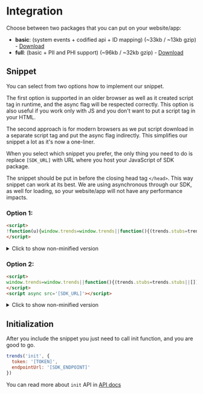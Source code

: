 # Integration

Choose between two packages that you can put on your website/app:
- **basic**: (system events + codified api + ID mapping) (~33kb / ~13kb gzip) - [Download](https://assets.blotout.io/latest/sdk/index.js)
- **full**: (basic + PII and PHI support) (~96kb / ~32kb gzip) - [Download](https://assets.blotout.io/latest/sdk/index-full.js)

## Snippet

You can select from two options how to implement our snippet. 

The first option is supported in an older browser as well as it created script tag in runtime, and the async flag will be respected correctly. This option is also useful if you work only with JS and you don't want to put a script tag in your HTML.

The second approach is for modern browsers as we put script download in a separate script tag and put the async flag indirectly. This simplifies our snippet a lot as it's now a one-liner.

When you select which snippet you prefer, the only thing you need to do is replace `[SDK_URL]` with URL where you host your JavaScript of SDK package.

The snippet should be put in before the closing head tag `</head>`. This way snippet can work at its best. We are using asynchronous through our SDK, as well for loading, so your website/app will not have any performance impacts. 

### Option 1:
```html
<script>
!function(u){window.trends=window.trends||function(){(trends.stubs=trends.stubs||[]).push(arguments)};const t=document.createElement("script");t.type="text/javascript",t.src=u,t.async=!0;const e=document.getElementsByTagName("script")[0];e.parentNode.insertBefore(t,e)}("[SDK_URL]");
</script>
```

<details>
<summary>Click to show non-minified version</summary>

```html
<script>
(function (url) {
  window.trends = window.trends || function() {
    (trends.stubs = trends.stubs || []).push(arguments)
  }

  const script = document.createElement('script')
  script.type = 'text/javascript'
  script.src = url
  script.async = true

  const element = document.getElementsByTagName('script')[0]
  element.parentNode.insertBefore(script, element)
})('[SDK_URL]')
</script>
```

</details>

### Option 2:
```html
<script>
window.trends=window.trends||function(){(trends.stubs=trends.stubs||[]).push(arguments)};
</script>
<script async src='[SDK_URL]'></script>
```

<details>
<summary>Click to show non-minified version</summary>

```html
<script>
(function () {
  window.trends = window.trends || function() {
    (trends.stubs = trends.stubs || []).push(arguments)
  }
})()
</script>
<script async src='[SDK_URL]'></script>
```

</details>

## Initialization
After you include the snippet you just need to call init function, and you are good to go.
```js
trends('init', {
  token: '[TOKEN]',
  endpointUrl: '[SDK_ENDPOINT]'
})
```

You can read more about `init` API in [API docs](api.md#init)
